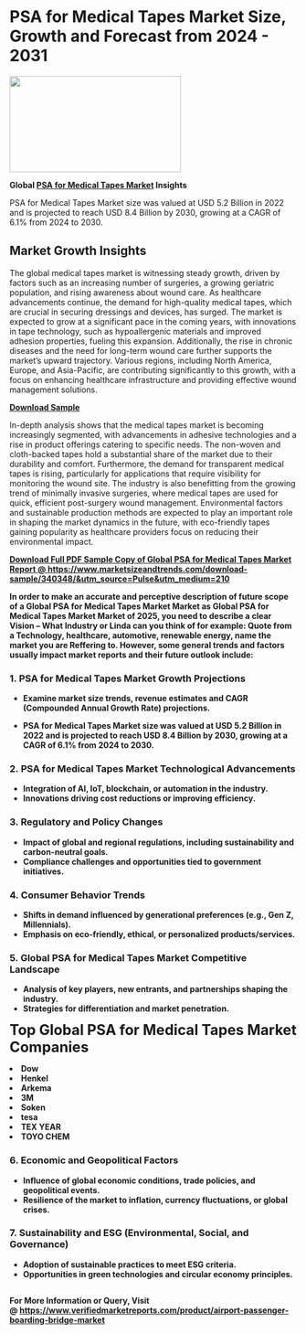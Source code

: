 <H1>PSA for Medical Tapes Market Size, Growth and Forecast from 2024 - 2031</H1><img class="aligncenter size-medium wp-image-584254" src="https://thirdeyenews.in/wp-content/uploads/2024/09/Global-Market-Research-300x168.jpeg" alt="" width="300" height="168" /><p><strong>Global&nbsp;<a href="https://www.marketsizeandtrends.com/download-sample/340348/&amp;utm_source=Pulse&amp;utm_medium=210">PSA for Medical Tapes Market</a> Insights</strong></p><p>PSA for Medical Tapes Market size was valued at USD 5.2 Billion in 2022 and is projected to reach USD 8.4 Billion by 2030, growing at a CAGR of 6.1% from 2024 to 2030.</p><p><h2>Market Growth Insights</h2> <p>The global medical tapes market is witnessing steady growth, driven by factors such as an increasing number of surgeries, a growing geriatric population, and rising awareness about wound care. As healthcare advancements continue, the demand for high-quality medical tapes, which are crucial in securing dressings and devices, has surged. The market is expected to grow at a significant pace in the coming years, with innovations in tape technology, such as hypoallergenic materials and improved adhesion properties, fueling this expansion. Additionally, the rise in chronic diseases and the need for long-term wound care further supports the market’s upward trajectory. Various regions, including North America, Europe, and Asia-Pacific, are contributing significantly to this growth, with a focus on enhancing healthcare infrastructure and providing effective wound management solutions.</p> <p><strong><a href="#">Download Sample</a></strong></p> <p>In-depth analysis shows that the medical tapes market is becoming increasingly segmented, with advancements in adhesive technologies and a rise in product offerings catering to specific needs. The non-woven and cloth-backed tapes hold a substantial share of the market due to their durability and comfort. Furthermore, the demand for transparent medical tapes is rising, particularly for applications that require visibility for monitoring the wound site. The industry is also benefitting from the growing trend of minimally invasive surgeries, where medical tapes are used for quick, efficient post-surgery wound management. Environmental factors and sustainable production methods are expected to play an important role in shaping the market dynamics in the future, with eco-friendly tapes gaining popularity as healthcare providers focus on reducing their environmental impact.</p> <p><strong><a href="#"></p><p><span class=""><strong>Download Full PDF Sample Copy of Global PSA for Medical Tapes Market Report</strong> @ <a href="https://www.marketsizeandtrends.com/download-sample/340348/&amp;utm_source=Pulse&amp;utm_medium=210" target="_blank">https://www.marketsizeandtrends.com/download-sample/340348/&amp;utm_source=Pulse&amp;utm_medium=210</a></span></p><p>In order to make an accurate and perceptive description of future scope of a Global&nbsp;PSA for Medical Tapes Market Market as Global&nbsp;PSA for Medical Tapes Market Market of 2025, you need to describe a clear Vision &ndash; What Industry or Linda can you think of for example: Quote from a Technology, healthcare, automotive, renewable energy, name the market you are Reffering to. However, some general trends and factors usually impact market reports and their future outlook include:</p><h3>1.&nbsp;<strong>PSA for Medical Tapes Market Growth Projections</strong></h3><ul><li>Examine market size trends, revenue estimates and CAGR (Compounded Annual Growth Rate) projections.</li><li><p>PSA for Medical Tapes Market size was valued at USD 5.2 Billion in 2022 and is projected to reach USD 8.4 Billion by 2030, growing at a CAGR of 6.1% from 2024 to 2030.</p></li></ul><h3>2.&nbsp;<strong>PSA for Medical Tapes Market Technological Advancements</strong></h3><ul><li>Integration of AI, IoT, blockchain, or automation in the industry.</li><li>Innovations driving cost reductions or improving efficiency.</li></ul><h3>3.&nbsp;<strong>Regulatory and Policy Changes</strong></h3><ul><li>Impact of global and regional regulations, including sustainability and carbon-neutral goals.</li><li>Compliance challenges and opportunities tied to government initiatives.</li></ul><h3>4.&nbsp;<strong>Consumer Behavior Trends</strong></h3><ul><li>Shifts in demand influenced by generational preferences (e.g., Gen Z, Millennials).</li><li>Emphasis on eco-friendly, ethical, or personalized products/services.</li></ul><h3>5.&nbsp;<strong>Global PSA for Medical Tapes Market Competitive Landscape</strong></h3><ul><li>Analysis of key players, new entrants, and partnerships shaping the industry.</li><li>Strategies for differentiation and market penetration.</li></ul><p data-pm-slice="1 1 []"><span style="color: inherit; font-family: inherit; font-size: 25px;">Top Global PSA for Medical Tapes Market Companies</span></p><div class="" data-test-id=""><p><li>Dow</li><li> Henkel</li><li> Arkema</li><li> 3M</li><li> Soken</li><li> tesa</li><li> TEX YEAR</li><li> TOYO CHEM</li></p></div><h3>6.&nbsp;<strong>Economic and Geopolitical Factors</strong></h3><ul><li>Influence of global economic conditions, trade policies, and geopolitical events.</li><li>Resilience of the market to inflation, currency fluctuations, or global crises.</li></ul><h3>7.&nbsp;<strong>Sustainability and ESG (Environmental, Social, and Governance)</strong></h3><ul><li>Adoption of sustainable practices to meet ESG criteria.</li><li>Opportunities in green technologies and circular economy principles.</li></ul><h2><strong style="font-size: 14px;">For More Information or Query, Visit @&nbsp;</strong><a style="background-color: #ffffff; font-size: 14px;" href="https://www.marketsizeandtrends.com/report/psa-for-medical-tapes-market/" target="_blank">https://www.verifiedmarketreports.com/product/airport-passenger-boarding-bridge-market</a></h2>
